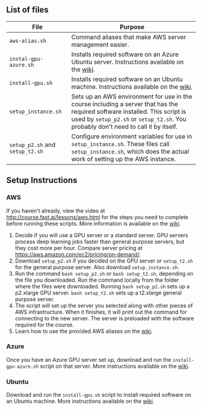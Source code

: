 ## List of files
| File                  | Purpose       |
| --------------------- | ------------- |
| `aws-alias.sh`        | Command aliases that make AWS server management easier. |
| `instal-gpu-azure.sh` | Installs required software on an Azure Ubuntu server. Instructions available on the [wiki](http://wiki.fast.ai/index.php/Azure_install). |
| `install-gpu.sh`      | Installs required software on an Ubuntu machine. Instructions available on the [wiki](http://wiki.fast.ai/index.php/Ubuntu_installation). |
| `setup_instance.sh`   | Sets up an AWS environment for use in the course including a server that has the required software installed. This script is used by `setup_p2.sh` or `setup_t2.sh`. You probably don't need to call it by itself. |
| `setup_p2.sh` and `setup_t2.sh` | Configure environment variables for use in `setup_instance.sh`. These files call `setup_instance.sh`, which does the actual work of setting up the AWS instance. |

## Setup Instructions

### AWS
If you haven't already, view the video at http://course.fast.ai/lessons/aws.html for the steps you need to complete before running these scripts. More information is available on the [wiki](http://wiki.fast.ai/index.php/AWS_install).
1. Decide if you will use a GPU server or a standard server. GPU servers process deep learning jobs faster than general purpose servers, but they cost more per hour. Compare server pricing at https://aws.amazon.com/ec2/pricing/on-demand/.
2. Download `setup_p2.sh` if you decided on the GPU server or `setup_t2.sh` for the general purpose server. Also download `setup_instance.sh`.
3. Run the command `bash setup_p2.sh` or `bash setup_t2.sh`, depending on the file you downloaded. Run the command locally from the folder where the files were downloaded. Running `bash setup_p2.sh` sets up a p2.xlarge GPU server. `bash setup_t2.sh` sets up a t2.xlarge general purpose server.
4. The script will set up the server you selected along with other pieces of AWS infrastructure. When it finishes, it will print out the command for connecting to the new server. The server is preloaded with the software required for the course.
5. Learn how to use the provided AWS aliases on the [wiki](http://wiki.fast.ai/index.php/AWS_install#Once_you_create_an_instance).

### Azure
Once you have an Azure GPU server set up, download and run the `install-gpu-azure.sh` script on that server. More instructions available on the [wiki](http://wiki.fast.ai/index.php/Azure_install).

### Ubuntu
Download and run the `install-gpu.sh` script to install required software on an Ubuntu machine. More instructions available on the [wiki](http://wiki.fast.ai/index.php/Ubuntu_installation).
